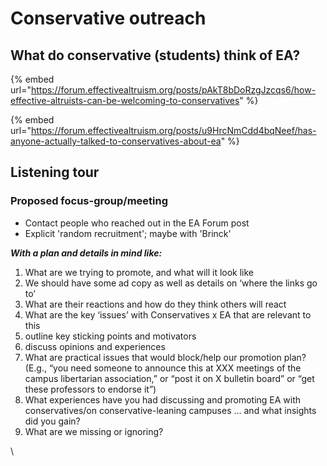 # Conservative outreach

## What do conservative (students) think of EA?

{% embed url="https://forum.effectivealtruism.org/posts/pAkT8bDoRzgJzcqs6/how-effective-altruists-can-be-welcoming-to-conservatives" %}

{% embed url="https://forum.effectivealtruism.org/posts/u9HrcNmCdd4bqNeef/has-anyone-actually-talked-to-conservatives-about-ea" %}

## Listening tour

### Proposed focus-group/meeting

* Contact people who reached out in the EA Forum post
* Explicit 'random recruitment'; maybe with 'Brinck'

_**With a plan and details in mind like:**_

1. What are we trying to promote, and what will it look like
2. We should have some ad copy as well as  details on ‘where the links go to’
3. What are their reactions and how do they think others will react
4. What are the key ‘issues’ with Conservatives x EA that are relevant to this
5. outline key sticking points and motivators
6. discuss opinions and experiences
7. What are practical issues that would block/help our promotion plan? (E.g., “you need  someone to announce this at XXX meetings of the campus libertarian association,” or “post it on X bulletin board” or “get these professors to endorse it”)
8. What experiences have you had discussing and promoting EA with conservatives/on conservative-leaning campuses … and what insights did you gain?
9. What are we missing or ignoring?

\


